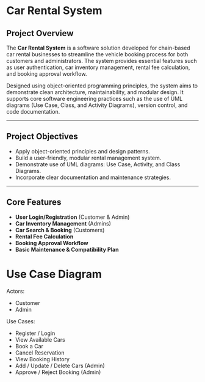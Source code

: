 #  Car Rental System
## Project Overview

The **Car Rental System** is a software solution developed for chain-based car rental businesses to streamline the vehicle booking process for both customers and administrators. 
The system provides essential features such as user authentication, car inventory management, rental fee calculation, and booking approval workflow.

Designed using object-oriented programming principles, the system aims to demonstrate clean architecture, maintainability, and modular design. 
It supports core software engineering practices such as the use of UML diagrams (Use Case, Class, and Activity Diagrams), version control, and code documentation.

---
##  Project Objectives
- Apply object-oriented principles and design patterns.
- Build a user-friendly, modular rental management system.
- Demonstrate use of UML diagrams: Use Case, Activity, and Class Diagrams.
- Incorporate clear documentation and maintenance strategies.
---

##  Core Features

- **User Login/Registration** (Customer & Admin)
- **Car Inventory Management** (Admins)
- **Car Search & Booking** (Customers)
- **Rental Fee Calculation**
- **Booking Approval Workflow**
- **Basic Maintenance & Compatibility Plan**
  
# Use Case Diagram
Actors:
- Customer
- Admin

Use Cases:
- Register / Login
- View Available Cars
- Book a Car
- Cancel Reservation
- View Booking History
- Add / Update / Delete Cars (Admin)
- Approve / Reject Booking (Admin)
  
